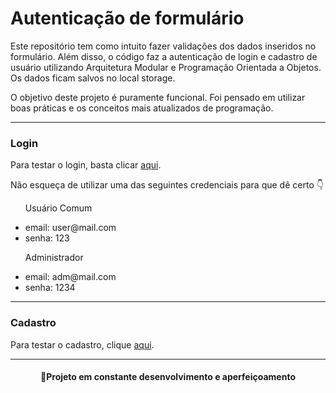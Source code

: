 <h1>Autenticação de formulário</h1>

<p> Este repositório tem como intuito fazer validações dos dados inseridos no formulário. Além disso, o código faz a autenticação de login e cadastro de usuário utilizando Arquitetura Modular e Programação Orientada a Objetos. Os dados ficam salvos no local storage. 
</p>

<p>
O objetivo deste projeto é puramente funcional. Foi pensado em utilizar boas práticas e os conceitos mais atualizados de programação.
</p>
<hr>
<h3>Login</h3>
<p>
Para testar o login, basta clicar <a href="https://israexe.github.io/Autenticacao-de-formulario/login.html" target="_blank">aqui</a>.
</p>

<p>
Não esqueça de utilizar uma das seguintes credenciais para que dê certo 👇
</p>
<ul>
    <p>Usuário Comum</p>
    <li>email: user@mail.com </li>
    <li>senha: 123 </li>
</ul>

<ul>
    <p>Administrador</p>
    <li>email: adm@mail.com </li>
    <li>senha: 1234 </li>
</ul>

<hr>
<h3>Cadastro</h3>

<p>
Para testar o cadastro, clique <a href="https://israexe.github.io/Autenticacao-de-formulario/contato.html" target="_blank">aqui</a>.
</p>

<hr>
<h4 align="center">
🚧Projeto em constante desenvolvimento e aperfeiçoamento
</h4>

